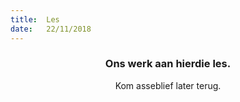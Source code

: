 ```yaml
---
title:  Les
date:   22/11/2018
---
```


### <center>Ons werk aan hierdie les.</center>
<center>Kom asseblief later terug.</center>